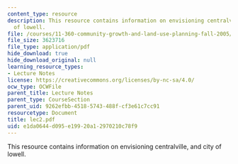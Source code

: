 ```yaml
---
content_type: resource
description: This resource contains information on envisioning centralville, and city
  of lowell.
file: /courses/11-360-community-growth-and-land-use-planning-fall-2005/e1da0644d095e19920a12970210c78f9_lec2.pdf
file_size: 3623716
file_type: application/pdf
hide_download: true
hide_download_original: null
learning_resource_types:
- Lecture Notes
license: https://creativecommons.org/licenses/by-nc-sa/4.0/
ocw_type: OCWFile
parent_title: Lecture Notes
parent_type: CourseSection
parent_uid: 9262efbb-4518-5743-488f-cf3e61c7cc91
resourcetype: Document
title: lec2.pdf
uid: e1da0644-d095-e199-20a1-2970210c78f9
---
```

This resource contains information on envisioning centralville, and city of lowell.